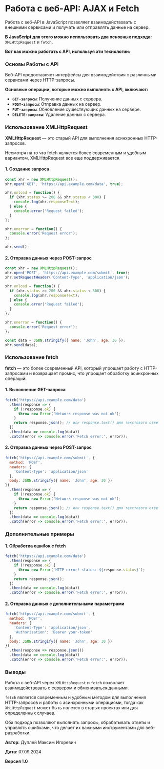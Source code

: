 # Работа с веб-API: AJAX и Fetch

Работа с веб-API в JavaScript позволяет взаимодействовать с внешними сервисами и получать или отправлять данные на сервер.

**В JavaScript для этого можно использовать два основных подхода:** `XMLHttpRequest` и `fetch`.

**Вот как можно работать с API, используя эти технологии:**

### Основы Работы с API

Веб-API предоставляет интерфейсы для взаимодействия с различными сервисами через HTTP-запросы.

**Основные операции, которые можно выполнять с API, включают:**

- **`GET-запросы`**: Получение данных с сервера.
- **`POST-запросы`**: Отправка данных на сервер.
- **`PUT-запросы`**: Обновление существующих данных на сервере.
- **`DELETE-запросы`**: Удаление данных с сервера.

### Использование XMLHttpRequest

**XMLHttpRequest** — это старый API для выполнения асинхронных HTTP-запросов.

Несмотря на то что fetch является более современным и удобным вариантом, XMLHttpRequest все еще поддерживается.

#### 1. Создание запроса

```javascript
const xhr = new XMLHttpRequest();
xhr.open('GET', 'https://api.example.com/data', true);

xhr.onload = function() {
  if (xhr.status >= 200 && xhr.status < 300) {
    console.log(xhr.responseText);
  } else {
    console.error('Request failed');
  }
};

xhr.onerror = function() {
  console.error('Request error');
};

xhr.send();
```

#### 2. Отправка данных через POST-запрос

```javascript
const xhr = new XMLHttpRequest();
xhr.open('POST', 'https://api.example.com/submit', true);
xhr.setRequestHeader('Content-Type', 'application/json');

xhr.onload = function() {
  if (xhr.status >= 200 && xhr.status < 300) {
    console.log(xhr.responseText);
  } else {
    console.error('Request failed');
  }
};

xhr.onerror = function() {
  console.error('Request error');
};

const data = JSON.stringify({ name: 'John', age: 30 });
xhr.send(data);
```

### Использование fetch

**fetch** — это более современный API, который упрощает работу с HTTP-запросами и возвращает промис, что упрощает обработку асинхронных операций.

#### 1. Выполнение GET-запроса

```javascript
fetch('https://api.example.com/data')
  .then(response => {
    if (!response.ok) {
      throw new Error('Network response was not ok');
    }
    return response.json(); // или response.text() для текстового ответа
  })
  .then(data => console.log(data))
  .catch(error => console.error('Fetch error:', error));
```

#### 2. Отправка данных через POST-запрос

```javascript
fetch('https://api.example.com/submit', {
  method: 'POST',
  headers: {
    'Content-Type': 'application/json'
  },
  body: JSON.stringify({ name: 'John', age: 30 })
})
  .then(response => {
    if (!response.ok) {
      throw new Error('Network response was not ok');
    }
    return response.json(); // или response.text() для текстового ответа
  })
  .then(data => console.log(data))
  .catch(error => console.error('Fetch error:', error));
```

### Дополнительные примеры

#### 1. Обработка ошибок с fetch

```javascript
fetch('https://api.example.com/data')
  .then(response => {
    if (!response.ok) {
      throw new Error(`HTTP error! status: ${response.status}`);
    }
    return response.json();
  })
  .then(data => console.log(data))
  .catch(error => console.error('Fetch error:', error));
```

#### 2. Отправка данных с дополнительными параметрами

```javascript
fetch('https://api.example.com/submit', {
  method: 'POST',
  headers: {
    'Content-Type': 'application/json',
    'Authorization': 'Bearer your-token'
  },
  body: JSON.stringify({ name: 'John', age: 30 })
})
  .then(response => response.json())
  .then(data => console.log(data))
  .catch(error => console.error('Fetch error:', error));
```

### Выводы

Работа с веб-API через `XMLHttpRequest` и `fetch` позволяет взаимодействовать с сервером и обмениваться данными.

`fetch` является современным и удобным методом для выполнения HTTP-запросов и работы с асинхронными операциями, тогда как `XMLHttpRequest` может быть полезен в старых проектах или для определенных случаев.

Оба подхода позволяют выполнять запросы, обрабатывать ответы и управлять ошибками, что делает их важными инструментами для веб-разработки.



**Автор:** Дуплей Максим Игоревич

**Дата:** 07.09.2024

**Версия 1.0**